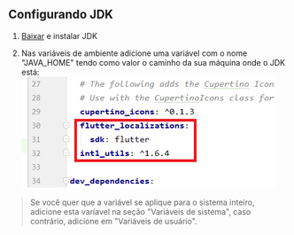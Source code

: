## Configurando JDK

1) [Baixar](https://www.oracle.com/technetwork/pt/java/javase/downloads/index.html) e instalar JDK  

2) Nas variáveis de ambiente adicione uma variável com o nome "JAVA_HOME" tendo como valor o caminho da sua máquina onde o JDK está:  
![](https://github.com/SabrinaKaren/flutter-helper/blob/master/internationalization/assets/01_dependencies.png)
> Se você quer que a variável se aplique para o sistema inteiro, adicione esta varíavel na seção "Variáveis de sistema", caso contrário, adicione em "Variáveis de usuário".
